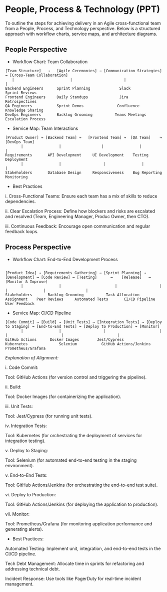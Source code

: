 # People, Process & Technology (PPT)

To outline the steps for achieving delivery in an Agile cross-functional team from a People, Process, and Technology perspective. 
Below is a structured approach with workflow charts, service maps, and architecture diagrams.

## People Perspective

 - Workflow Chart: Team Collaboration

```
[Team Structure]   →   [Agile Ceremonies] → [Communication Strategies] → [Cross-Team Collaboration]
   |                         |                       |                            |
Backend Engineers      Sprint Planning             Slack                          Sprint Reviews
Frontend Engineers     Daily Standups              Jira                            Retrospectives
QA Engineers           Sprint Demos               Confluence                      Knowledge Sharing
DevOps Engineers       Backlog Grooming          Teams Meetings                  Escalation Process

```
- Service Map: Team Interactions

```
[Product Owner] → [Backend Team] →   [Frontend Team] →  [QA Team]    →      [DevOps Team]
       |                |                  |                |                |
Requirements       API Development     UI Development    Testing           Deployment
       |                |                   |                |                |
Stakeholders       Database Design     Responsiveness    Bug Reporting     Monitoring
```

- Best Practices

i. Cross-Functional Teams: Ensure each team has a mix of skills to reduce dependencies.

ii. Clear Escalation Process: Define how blockers and risks are escalated and resolved (Team, Engineering Manager, Produc Owner, then CTO).

iii. Continuous Feedback: Encourage open communication and regular feedback loops.


## Process Perspective

- Workflow Chart: End-to-End Development Process 

```

[Product Idea] → [Requirements Gathering] → [Sprint Planning] → [Development] → [Code Review] → [Testing]      →    [Release]   →      [Monitor & Improve]
       |                |                        |                   |                |                |                  |
Stakeholders       Backlog Grooming          Task Allocation     Assignment    Peer Reviews     Automated Tests       CI/CD Pipeline        User Feedback

```

- Service Map: CI/CD Pipeline
  
```
[Code Commit] → [Build] → [Unit Tests] → [Integration Tests] → [Deploy to Staging] → [End-to-End Tests] → [Deploy to Production] → [Monitor]
       |                |                   |                        |                        |                        |                        |
GitHub Actions      Docker Images        Jest/Cypress             Kubernetes              Selenium           GitHub Actions/Jenkins  Prometheus/Grafana
```

_Explanation of Alignment:_

i. Code Commit:


Tool: GitHub Actions (for version control and triggering the pipeline).


ii. Build:


Tool: Docker Images (for containerizing the application).

iii. Unit Tests:

Tool: Jest/Cypress (for running unit tests).


iv. Integration Tests:

Tool: Kubernetes (for orchestrating the deployment of services for integration testing).


v. Deploy to Staging:


Tool: Selenium (for automated end-to-end testing in the staging environment).


v. End-to-End Tests:

Tool: GitHub Actions/Jenkins (for orchestrating the end-to-end test suite).


vi. Deploy to Production:

Tool: GitHub Actions/Jenkins (for deploying the application to production).


vii. Monitor:

Tool: Prometheus/Grafana (for monitoring application performance and generating alerts).

- Best Practices:

  
Automated Testing: Implement unit, integration, and end-to-end tests in the CI/CD pipeline.

Tech Debt Management: Allocate time in sprints for refactoring and addressing technical debt.

Incident Response: Use tools like PagerDuty for real-time incident management.
